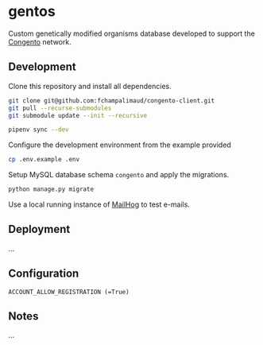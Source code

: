 # gentos

Custom genetically modified organisms database developed to support the [Congento](https://congento.org/) network.



## Development

Clone this repository and install all dependencies.

```bash
git clone git@github.com:fchampalimaud/congento-client.git
git pull --recurse-submodules
git submodule update --init --recursive

pipenv sync --dev
```

Configure the development environment from the example provided

```bash
cp .env.example .env
```

Setup MySQL database schema `congento` and apply the migrations.

```bash
python manage.py migrate
```

Use a local running instance of [MailHog](https://github.com/mailhog/MailHog)
to test e-mails.


## Deployment

...


## Configuration

```
ACCOUNT_ALLOW_REGISTRATION (=True)
```


## Notes

...
